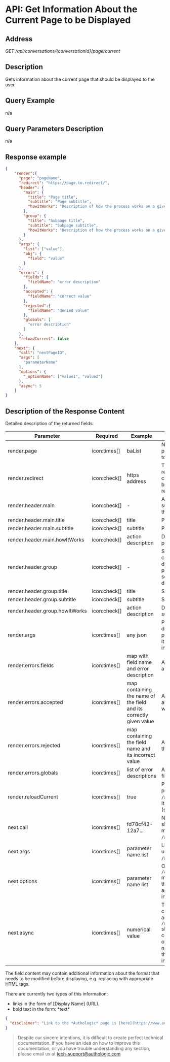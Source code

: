 # API: Get Information About the Current Page to be Displayed
 
## Address
*GET /api/conversations/{conversationId}/page/current*

## Description
Gets information about the current page that should be displayed to the user.

## Query Example
n/a

## Query Parameters Description
n/a

## Response example

<!--
title: "Format of the response for advanced UI"
-->
```json
{
    "render":{
      "page": "pageName",
      "redirect": "https://page.to.redirect/",
      "header": {
        "main": {
          "title": "Page title",
          "subtitle": "Page subtitle",
          "howItWorks": "Description of how the process works on a given page"
        },
        "group": {
          "title": "Subpage title",
          "subtitle": "Subpage subtitle",
          "howItWorks": "Description of how the process works on a given subpage"
        }
      },
      "args": {
        "list": ["value"],
        "obj": {
          "field": "value"
        }
      },
      "errors": {
        "fields": {
          "fieldName": "error description"
        },
        "accepted": {
          "fieldName": "correct value"
        },
        "rejected":{
          "fieldName": "denied value"
        },
        "globals": [
          "error description"
        ]
      },
      "reloadCurrent": false
    },
    "next": {
      "call": "nextPageID",
      "args": [
        "parameterName"
      ],
      "options": {
        "_optionName": ["value1", "value2"]
      },
      "async": 5
    }
}
```

## Description of the Response Content

Detailed description of the returned fields:

| Parameter | Required | Example | Description |
| --------- | -------- | ------- | ----------- |
| render.page | icon:times[] | baList | Name of the page that should be shown. If it is not present, it means that the user should be redirected to the page specified in `render.redirect`. |
| render.redirect | icon:check[] | https address | The address of the page to which the user should be redirected in order to continue the process. In this case, subsequent pages, if needed, will be generated by Authologic. If `render.page` is not present, redirection is mandatory. |
| render.header.main | icon:check[] | - | A section that defines page descriptions, i.e. the title, subtitle and description of how the process works on the page |
| render.header.main.title | icon:check[] | title | Page title |
| render.header.main.subtitle | icon:check[] | subtitle | Page subtitle |
| render.header.main.howItWorks | icon:check[] | action description | Description of how the process works on a given page |
| render.header.group | icon:check[] | - | Section defining subpage descriptions. A subpage can be defined, for example, when we have grouped data to present, where an additional sub-selection is possible for the selected element. An example of a section defining a subpage can be seen in the description of strategy [public:bn](../strategies/public-bn.md) |
| render.header.group.title | icon:check[] | title | Subpage title |
| render.header.group.subtitle | icon:check[] | subtitle | Subpage subtitle |
| render.header.group.howItWorks | icon:check[] | action description | Description of how the process works on a given subpage |
| render.args | icon:times[] | any json | Parameters necessary to display a given page, depending on a specific page. For example, for a page with a list of banks to choose from by the user, it will be a structure containing, among other things, information about available banks. |
| render.errors.fields | icon:times[] | map with field name and error description | A map specifying incorrectly entered form fields and a description of the associated error. |
| render.errors.accepted | icon:times[] | map containing the name of the field and its correctly given value | A map that specifies correctly entered form fields and the value of this field. For example, for a page with validation errors, but the values are also correct. |
| render.errors.rejected | icon:times[] | map containing the field name and its incorrect value | A map specifying incorrectly entered form fields and the value of this field. |
| render.errors.globals | icon:times[] | list of error descriptions | A list containing errors not related to specific form fields. |
| render.reloadCurrent | icon:times[] | true | Parameter informing that information about the next page should be obtained by calling the method `GET /api/conversations/{conversationId}/page/current`. It is used when the page is updated asynchronously (see `async` below). |
| next.call | icon:times[] | fd78cf43-12a7... | Name of the page to which the user information should be submitted. Information is sent via the method `POST /api/conversations/{conversationId}/page/{pageId}`. |
| next.args | icon:times[] | parameter name list | List of parameters that should be collected from the user and sent via the method `POST /api/conversations/{conversationId}/page/{pageId}`. |
| next.options | icon:times[] | parameter name list | Optional parameters that can be sent via the `POST /api/conversations/{conversationId}/page/{pageId}`  method instead of the required parameters defined in the `next.args` list. A detailed description and application of the optional parameters can be found in the description of the definition of specific pages. |
| next.async | icon:times[] | numerical value | The occurrence of this parameter informs that the current page should remain displayed for the user, and at the same time the method `POST /api/conversations/{conversationId}/page/{pageId}` should be called periodically with the page identifier contained in `next.call`. This option is used in all kinds of expectations for the end of the process. The numeric value of the `next.async` parameter specifies the minimum time in seconds between each invocation of the method. |

The field content may contain additional information about the format that needs to be modified before 
displaying, e.g. replacing with appropriate HTML tags.

There are currently two types of this information:
- links in the form of [Display Name] (URL).
- bold text in the form: \*text*

<!--
title: "Example of text with formatting"
-->
```json
{
  "disclaimer": "Link to the *Authologic* page is [here](https://www.authologic.com)"
}
```

<!-- theme: info -->
>
> Despite our sincere intentions, it is difficult to create perfect technical documentation.
> If you have an idea on how to improve this documentation, or you have trouble understanding any section,
> please email us at tech-support@authologic.com
